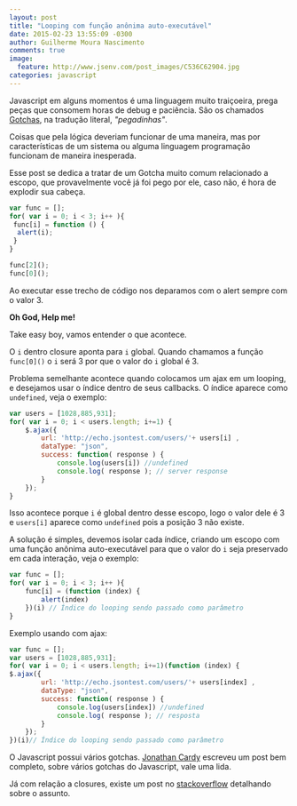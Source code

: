 ```yaml
---
layout: post
title: "Looping com função anônima auto-executável"
date: 2015-02-23 13:55:09 -0300
author: Guilherme Moura Nascimento
comments: true
image:
  feature: http://www.jsenv.com/post_images/C536C62904.jpg
categories: javascript
---
```


Javascript em alguns momentos é uma linguagem muito traiçoeira, prega peças que consomem horas de debug e paciência. São os chamados [Gotchas](http://en.wikipedia.org/wiki/Gotcha_%28programming%29), na tradução literal, _"pegadinhas"_. 

Coisas que pela lógica deveriam funcionar de uma maneira, mas por características de um sistema ou alguma linguagem programação funcionam de maneira inesperada.
<!-- more -->

Esse post se dedica a tratar de um Gotcha muito comum relacionado a  escopo, que provavelmente você já foi pego por ele, caso não, é hora de explodir sua cabeça.

``` javascript gotcha http://en.wikipedia.org/wiki/Gotcha_%28programming%29#Gotchas_in_JavaScript_programming_language Gotcha (programming)]
var func = [];
for( var i = 0; i < 3; i++ ){
 func[i] = function () {
  alert(i);
 }
}

func[2]();
func[0]();
```
Ao executar esse trecho de código nos deparamos com o alert sempre com o valor 3.

**Oh God, Help me!**

Take easy boy, vamos entender o que acontece. 

O `i` dentro closure aponta para `i` global.  Quando chamamos a função `func[0]()` o `i` será 3 por que o valor do `i` global é 3.

Problema semelhante acontece quando colocamos um ajax em um looping, e desejamos usar o índice dentro de seus callbacks. O índice aparece como `undefined`, veja o exemplo:


``` javascript ajax dentro de looping
var users = [1028,885,931];
for( var i = 0; i < users.length; i+=1) {
    $.ajax({
        url: 'http://echo.jsontest.com/users/'+ users[i] ,
        dataType: "json",
        success: function( response ) {
            console.log(users[i]) //undefined
            console.log( response ); // server response
        }
    });
}
```
Isso acontece porque `i` é global dentro desse escopo, logo o valor dele é 3 e `users[i]` aparece como `undefined` pois a posição 3 não existe.


A solução é simples, devemos isolar cada índice, criando um escopo com uma função anônima auto-executável para que o valor do `i` seja preservado em cada interação, veja o exemplo:

``` javascript função anônima auto-executável com looping
var func = [];
for( var i = 0; i < 3; i++ ){
    func[i] = (function (index) {
        alert(index)
    })(i) // Índice do looping sendo passado como parâmetro
}
```



Exemplo usando com ajax:

``` javascript função anônima auto-executável com looping
var func = [];
var users = [1028,885,931];
for( var i = 0; i < users.length; i+=1)(function (index) {
$.ajax({
        url: 'http://echo.jsontest.com/users/'+ users[index] ,
        dataType: "json",
        success: function( response ) {
            console.log(users[index]) //undefined
            console.log( response ); // resposta
        }
    });
})(i)// Índice do looping sendo passado como parâmetro
```
O Javascript possui vários gotchas. [Jonathan Cardy](http://www.codeproject.com/Articles/182416/A-Collection-of-JavaScript-Gotchas) escreveu um post bem completo, sobre vários gotchas do Javascript, vale uma lida.

Já com relação a closures, existe um post no [stackoverflow](http://stackoverflow.com/questions/111102/how-do-javascript-closures-work) detalhando sobre o assunto.



